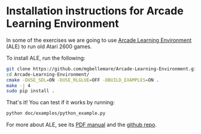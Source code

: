 # Installation instructions for Arcade Learning Environment

In some of the exercises we are going to use [Arcade Learning Environment](http://www.arcadelearningenvironment.org/) (ALE) to run old Atari 2600 games.

To install ALE, run the following:

```bash
git clone https://github.com/mgbellemare/Arcade-Learning-Environment.git
cd Arcade-Learning-Environment/
cmake -DUSE_SDL=ON -DUSE_RLGLUE=OFF -DBUILD_EXAMPLES=ON .
make -j 4
sudo pip install .
```

That's it! You can test if it works by running:

```bash
python doc/examples/python_example.py
```

For more about ALE, see its [PDF manual](https://github.com/mgbellemare/Arcade-Learning-Environment/raw/master/doc/manual/manual.pdf) and the [github repo](https://github.com/mgbellemare/Arcade-Learning-Environment).
